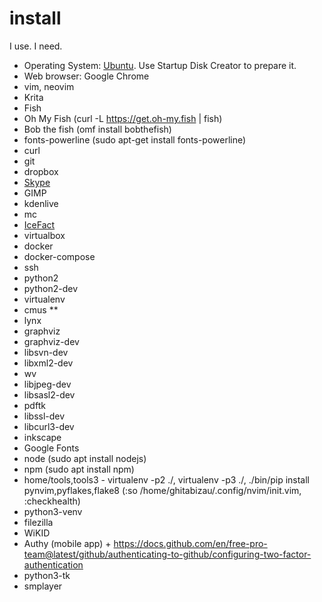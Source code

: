 # install
I use. I need.

* Operating System: [Ubuntu](https://ubuntu.com/). Use Startup Disk Creator to prepare it.
* Web browser: Google Chrome
* vim, neovim
* Krita
* Fish
* Oh My Fish (curl -L https://get.oh-my.fish | fish)
* Bob the fish (omf install bobthefish)
* fonts-powerline (sudo apt-get install fonts-powerline)
* curl
* git
* dropbox
* [Skype](https://www.skype.com/en/get-skype/)
* GIMP
* kdenlive
* mc
* [IceFact](https://icesoft.ro/)
* virtualbox
* docker
* docker-compose
* ssh
* python2
* python2-dev
* virtualenv
* cmus **
* lynx
* graphviz
* graphviz-dev
* libsvn-dev
* libxml2-dev
* wv
* libjpeg-dev
* libsasl2-dev
* pdftk
* libssl-dev
* libcurl3-dev
* inkscape
* Google Fonts
* node (sudo apt install nodejs)
* npm (sudo apt install npm)
* home/tools,tools3 - virtualenv -p2 ./, virtualenv -p3 ./, ./bin/pip install pynvim,pyflakes,flake8 (:so /home/ghitabizau/.config/nvim/init.vim, :checkhealth)
* python3-venv
* filezilla
* WiKID
* Authy (mobile app) + https://docs.github.com/en/free-pro-team@latest/github/authenticating-to-github/configuring-two-factor-authentication
* python3-tk
* smplayer
